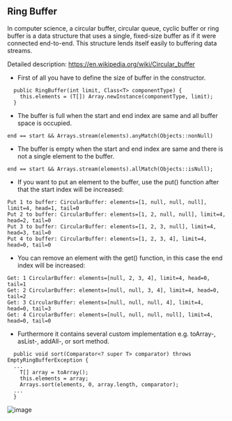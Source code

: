 ## Ring Buffer

 In computer science, a circular buffer, circular queue, cyclic buffer or ring buffer is a data structure that uses a single, fixed-size buffer as if it were connected end-to-end. This structure lends itself easily to buffering data streams.
 
 Detailed description: https://en.wikipedia.org/wiki/Circular_buffer
 
- First of all you have to define the size of buffer  in the constructor.
```
  public RingBuffer(int limit, Class<T> componentType) {
    this.elements = (T[]) Array.newInstance(componentType, limit);
  }
```
- The buffer is full when the start and end index are same and all buffer space is occupied.
```
end == start && Arrays.stream(elements).anyMatch(Objects::nonNull)
```
- The buffer is empty when the start and end index are same and there is not a single element to the buffer.
```
end == start && Arrays.stream(elements).allMatch(Objects::isNull);
```
- If you want to put an element to the buffer, use the put() function after that the start index will be increased: <br />
```
Put 1 to buffer: CircularBuffer: elements=[1, null, null, null], limit=4, head=1, tail=0
Put 2 to buffer: CircularBuffer: elements=[1, 2, null, null], limit=4, head=2, tail=0
Put 3 to buffer: CircularBuffer: elements=[1, 2, 3, null], limit=4, head=3, tail=0
Put 4 to buffer: CircularBuffer: elements=[1, 2, 3, 4], limit=4, head=0, tail=0
```
- You can remove an element with the get() function, in this case the end index will be increased:
```
Get: 1 CircularBuffer: elements=[null, 2, 3, 4], limit=4, head=0, tail=1
Get: 2 CircularBuffer: elements=[null, null, 3, 4], limit=4, head=0, tail=2
Get: 3 CircularBuffer: elements=[null, null, null, 4], limit=4, head=0, tail=3
Get: 4 CircularBuffer: elements=[null, null, null, null], limit=4, head=0, tail=0
```
- Furthermore it contains several custom implementation e.g. toArray-, asList-, addAll-, or sort method.
```
  public void sort(Comparator<? super T> comparator) throws EmptyRingBufferException {
  ...
    T[] array = toArray();
    this.elements = array;
    Arrays.sort(elements, 0, array.length, comparator);
  ...
  }
```

![image](https://user-images.githubusercontent.com/58112290/123967342-81ce7a80-d9b6-11eb-93ef-c5262c0915b1.png)
